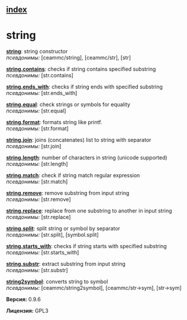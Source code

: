 [index](index.html) 
---

# string




[**string**](string.html): string constructor <br>
_псевдонимы:_ \[ceammc/string\], \[ceammc/str\], \[str\]


[**string.contains**](string.contains.html): checks if string contains specified substring <br>
_псевдонимы:_ \[str.contains\]


[**string.ends_with**](string.ends_with.html): checks if string ends with specified substring <br>
_псевдонимы:_ \[str.ends_with\]


[**string.equal**](string.equal.html): check strings or symbols for equality <br>
_псевдонимы:_ \[str.equal\]


[**string.format**](string.format.html): formats string like printf. <br>
_псевдонимы:_ \[str.format\]


[**string.join**](string.join.html): joins (concatenates) list to string with separator <br>
_псевдонимы:_ \[str.join\]


[**string.length**](string.length.html): number of characters in string (unicode supported) <br>
_псевдонимы:_ \[str.length\]


[**string.match**](string.match.html): check if string match regular expression <br>
_псевдонимы:_ \[str.match\]


[**string.remove**](string.remove.html): remove substring from input string <br>
_псевдонимы:_ \[str.remove\]


[**string.replace**](string.replace.html): replace from one substring to another in input string <br>
_псевдонимы:_ \[str.replace\]


[**string.split**](string.split.html): split string or symbol by separator <br>
_псевдонимы:_ \[str.split\], \[symbol.split\]


[**string.starts_with**](string.starts_with.html): checks if string starts with specified substring <br>
_псевдонимы:_ \[str.starts_with\]


[**string.substr**](string.substr.html): extract substring from input string <br>
_псевдонимы:_ \[str.substr\]


[**string2symbol**](string2symbol.html): converts string to symbol <br>
_псевдонимы:_ \[ceammc/string2symbol\], \[ceammc/str-&gt;sym\], \[str-&gt;sym\]



**Версия:** 0.9.6

**Лицензия:** GPL3

